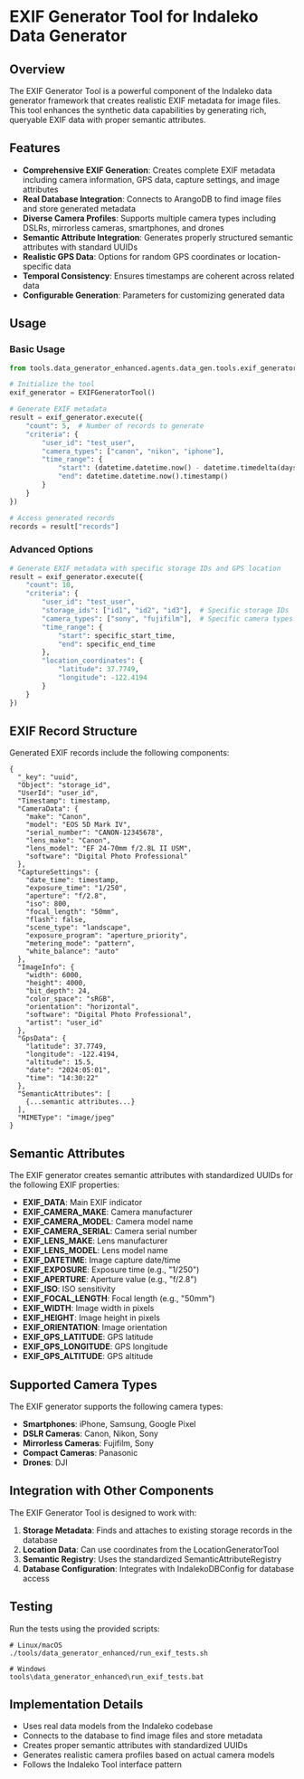 # EXIF Generator Tool for Indaleko Data Generator

## Overview

The EXIF Generator Tool is a powerful component of the Indaleko data generator framework that creates realistic EXIF metadata for image files. This tool enhances the synthetic data capabilities by generating rich, queryable EXIF data with proper semantic attributes.

## Features

- **Comprehensive EXIF Generation**: Creates complete EXIF metadata including camera information, GPS data, capture settings, and image attributes
- **Real Database Integration**: Connects to ArangoDB to find image files and store generated metadata
- **Diverse Camera Profiles**: Supports multiple camera types including DSLRs, mirrorless cameras, smartphones, and drones
- **Semantic Attribute Integration**: Generates properly structured semantic attributes with standard UUIDs
- **Realistic GPS Data**: Options for random GPS coordinates or location-specific data
- **Temporal Consistency**: Ensures timestamps are coherent across related data
- **Configurable Generation**: Parameters for customizing generated data

## Usage

### Basic Usage

```python
from tools.data_generator_enhanced.agents.data_gen.tools.exif_generator import EXIFGeneratorTool

# Initialize the tool
exif_generator = EXIFGeneratorTool()

# Generate EXIF metadata
result = exif_generator.execute({
    "count": 5,  # Number of records to generate
    "criteria": {
        "user_id": "test_user",
        "camera_types": ["canon", "nikon", "iphone"],
        "time_range": {
            "start": (datetime.datetime.now() - datetime.timedelta(days=30)).timestamp(),
            "end": datetime.datetime.now().timestamp()
        }
    }
})

# Access generated records
records = result["records"]
```

### Advanced Options

```python
# Generate EXIF metadata with specific storage IDs and GPS location
result = exif_generator.execute({
    "count": 10,
    "criteria": {
        "user_id": "test_user",
        "storage_ids": ["id1", "id2", "id3"],  # Specific storage IDs
        "camera_types": ["sony", "fujifilm"],  # Specific camera types
        "time_range": {
            "start": specific_start_time,
            "end": specific_end_time
        },
        "location_coordinates": {
            "latitude": 37.7749,
            "longitude": -122.4194
        }
    }
})
```

## EXIF Record Structure

Generated EXIF records include the following components:

```
{
  "_key": "uuid",
  "Object": "storage_id",
  "UserId": "user_id",
  "Timestamp": timestamp,
  "CameraData": {
    "make": "Canon",
    "model": "EOS 5D Mark IV",
    "serial_number": "CANON-12345678",
    "lens_make": "Canon",
    "lens_model": "EF 24-70mm f/2.8L II USM",
    "software": "Digital Photo Professional"
  },
  "CaptureSettings": {
    "date_time": timestamp,
    "exposure_time": "1/250",
    "aperture": "f/2.8",
    "iso": 800,
    "focal_length": "50mm",
    "flash": false,
    "scene_type": "landscape",
    "exposure_program": "aperture_priority",
    "metering_mode": "pattern",
    "white_balance": "auto"
  },
  "ImageInfo": {
    "width": 6000,
    "height": 4000,
    "bit_depth": 24,
    "color_space": "sRGB",
    "orientation": "horizontal",
    "software": "Digital Photo Professional",
    "artist": "user_id"
  },
  "GpsData": {
    "latitude": 37.7749,
    "longitude": -122.4194,
    "altitude": 15.5,
    "date": "2024:05:01",
    "time": "14:30:22"
  },
  "SemanticAttributes": [
    {...semantic attributes...}
  ],
  "MIMEType": "image/jpeg"
}
```

## Semantic Attributes

The EXIF generator creates semantic attributes with standardized UUIDs for the following EXIF properties:

- **EXIF_DATA**: Main EXIF indicator
- **EXIF_CAMERA_MAKE**: Camera manufacturer
- **EXIF_CAMERA_MODEL**: Camera model name
- **EXIF_CAMERA_SERIAL**: Camera serial number
- **EXIF_LENS_MAKE**: Lens manufacturer
- **EXIF_LENS_MODEL**: Lens model name
- **EXIF_DATETIME**: Image capture date/time
- **EXIF_EXPOSURE**: Exposure time (e.g., "1/250")
- **EXIF_APERTURE**: Aperture value (e.g., "f/2.8")
- **EXIF_ISO**: ISO sensitivity
- **EXIF_FOCAL_LENGTH**: Focal length (e.g., "50mm")
- **EXIF_WIDTH**: Image width in pixels
- **EXIF_HEIGHT**: Image height in pixels
- **EXIF_ORIENTATION**: Image orientation
- **EXIF_GPS_LATITUDE**: GPS latitude
- **EXIF_GPS_LONGITUDE**: GPS longitude
- **EXIF_GPS_ALTITUDE**: GPS altitude

## Supported Camera Types

The EXIF generator supports the following camera types:

- **Smartphones**: iPhone, Samsung, Google Pixel
- **DSLR Cameras**: Canon, Nikon, Sony
- **Mirrorless Cameras**: Fujifilm, Sony
- **Compact Cameras**: Panasonic
- **Drones**: DJI

## Integration with Other Components

The EXIF Generator Tool is designed to work with:

1. **Storage Metadata**: Finds and attaches to existing storage records in the database
2. **Location Data**: Can use coordinates from the LocationGeneratorTool
3. **Semantic Registry**: Uses the standardized SemanticAttributeRegistry
4. **Database Configuration**: Integrates with IndalekoDBConfig for database access

## Testing

Run the tests using the provided scripts:

```
# Linux/macOS
./tools/data_generator_enhanced/run_exif_tests.sh

# Windows
tools\data_generator_enhanced\run_exif_tests.bat
```

## Implementation Details

- Uses real data models from the Indaleko codebase
- Connects to the database to find image files and store metadata
- Creates proper semantic attributes with standardized UUIDs
- Generates realistic camera profiles based on actual camera models
- Follows the Indaleko Tool interface pattern